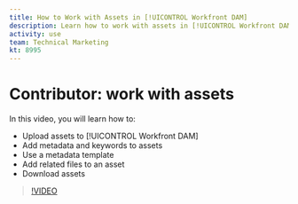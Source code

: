 ```yaml
---
title: How to Work with Assets in [!UICONTROL Workfront DAM]
description: Learn how to work with assets in [!UICONTROL Workfront DAM].
activity: use
team: Technical Marketing
kt: 8995
---
```

# Contributor: work with assets

In this video, you will learn how to:

* Upload assets to [!UICONTROL Workfront DAM]
* Add metadata and keywords to assets
* Use a metadata template
* Add related files to an asset
* Download assets

>[!VIDEO](https://video.tv.adobe.com/v/335255/?quality=12)
